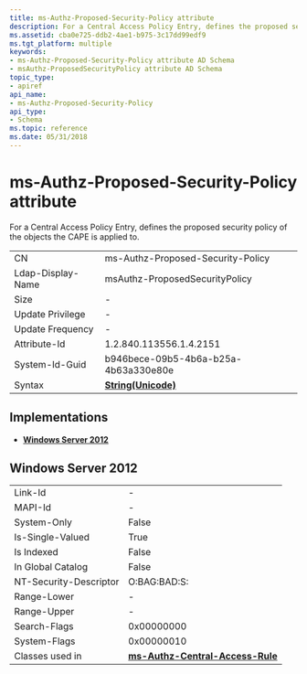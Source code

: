 ```yaml
---
title: ms-Authz-Proposed-Security-Policy attribute
description: For a Central Access Policy Entry, defines the proposed security policy of the objects the CAPE is applied to.
ms.assetid: cba0e725-ddb2-4ae1-b975-3c17dd99edf9
ms.tgt_platform: multiple
keywords:
- ms-Authz-Proposed-Security-Policy attribute AD Schema
- msAuthz-ProposedSecurityPolicy attribute AD Schema
topic_type:
- apiref
api_name:
- ms-Authz-Proposed-Security-Policy
api_type:
- Schema
ms.topic: reference
ms.date: 05/31/2018
---
```


# ms-Authz-Proposed-Security-Policy attribute

For a Central Access Policy Entry, defines the proposed security policy of the objects the CAPE is applied to.



|                   |                                             |
|-------------------|---------------------------------------------|
| CN                | ms-Authz-Proposed-Security-Policy           |
| Ldap-Display-Name | msAuthz-ProposedSecurityPolicy              |
| Size              | \-                                          |
| Update Privilege  | \-                                          |
| Update Frequency  | \-                                          |
| Attribute-Id      | 1.2.840.113556.1.4.2151                     |
| System-Id-Guid    | b946bece-09b5-4b6a-b25a-4b63a330e80e        |
| Syntax            | [**String(Unicode)**](s-string-unicode.md) |



## Implementations

-   [**Windows Server 2012**](#windows-server-2012)

## Windows Server 2012



|                        |                                                                                |
|------------------------|--------------------------------------------------------------------------------|
| Link-Id                | \-                                                                             |
| MAPI-Id                | \-                                                                             |
| System-Only            | False                                                                          |
| Is-Single-Valued       | True                                                                           |
| Is Indexed             | False                                                                          |
| In Global Catalog      | False                                                                          |
| NT-Security-Descriptor | O:BAG:BAD:S:                                                                   |
| Range-Lower            | \-                                                                             |
| Range-Upper            | \-                                                                             |
| Search-Flags           | 0x00000000                                                                     |
| System-Flags           | 0x00000010                                                                     |
| Classes used in        | [**ms-Authz-Central-Access-Rule**](c-msauthz-centralaccessrule.md)<br/> |



 

 





